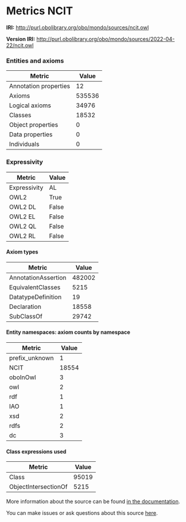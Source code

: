 # Metrics NCIT

**IRI:** http://purl.obolibrary.org/obo/mondo/sources/ncit.owl

**Version IRI:** http://purl.obolibrary.org/obo/mondo/sources/2022-04-22/ncit.owl

### Entities and axioms

| Metric | Value |
| ------ | ----- |
| Annotation properties | 12 |
| Axioms | 535536 |
| Logical axioms | 34976 |
| Classes | 18532 |
| Object properties | 0 |
| Data properties | 0 |
| Individuals | 0 |


### Expressivity

| Metric | Value |
| ------ | ----- |
| Expressivity | AL |
| OWL2 | True |
| OWL2 DL | False |
| OWL2 EL | False |
| OWL2 QL | False |
| OWL2 RL | False |

#### Axiom types

| Metric | Value |
| ------ | ----- |
| AnnotationAssertion | 482002 |
| EquivalentClasses | 5215 |
| DatatypeDefinition | 19 |
| Declaration | 18558 |
| SubClassOf | 29742 |


#### Entity namespaces: axiom counts by namespace

| Metric | Value |
| ------ | ----- |
| prefix_unknown | 1 |
| NCIT | 18554 |
| oboInOwl | 3 |
| owl | 2 |
| rdf | 1 |
| IAO | 1 |
| xsd | 2 |
| rdfs | 2 |
| dc | 3 |


#### Class expressions used

| Metric | Value |
| ------ | ----- |
| Class | 95019 |
| ObjectIntersectionOf | 5215 |


More information about the source can be found [in the documentation](../sources.md).

You can make issues or ask questions about this source [here](https://github.com/monarch-initiative/mondo-ingest/issues).

